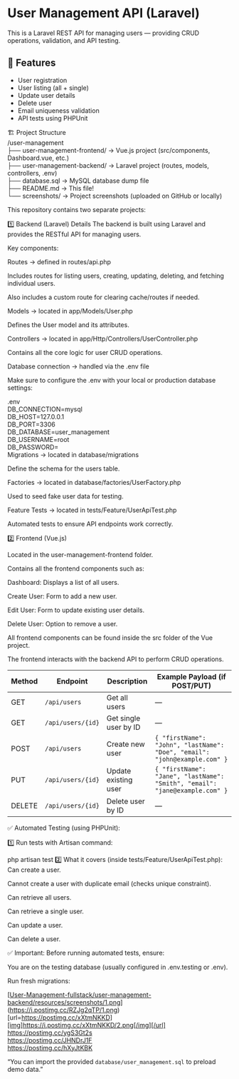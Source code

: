 # User Management API (Laravel)

This is a Laravel REST API for managing users — providing CRUD operations, validation, and API testing.

## 🚀 Features
- User registration
- User listing (all + single)
- Update user details
- Delete user
- Email uniqueness validation
- API tests using PHPUnit

🏗 Project Structure  
/user-management  
├── user-management-frontend/   → Vue.js project (src/components, Dashboard.vue, etc.)  
├── user-management-backend/    → Laravel project (routes, models, controllers, .env)  
├── database.sql                → MySQL database dump file  
├── README.md                   → This file!  
└── screenshots/                → Project screenshots (uploaded on GitHub or locally)  

This repository contains two separate projects:

1️⃣ Backend (Laravel) Details
  The backend is built using Laravel and provides the RESTful API for managing users.
  
  Key components:
  
  Routes → defined in routes/api.php
  
  Includes routes for listing users, creating, updating, deleting, and fetching individual users.
  
  Also includes a custom route for clearing cache/routes if needed.
  
  Models → located in app/Models/User.php
  
  Defines the User model and its attributes.
  
  Controllers → located in app/Http/Controllers/UserController.php
  
  Contains all the core logic for user CRUD operations.
  
  Database connection → handled via the .env file
  
  Make sure to configure the .env with your local or production database settings:
  
  .env  
  DB_CONNECTION=mysql  
  DB_HOST=127.0.0.1  
  DB_PORT=3306  
  DB_DATABASE=user_management  
  DB_USERNAME=root  
  DB_PASSWORD=  
  Migrations → located in database/migrations  
  
  Define the schema for the users table.
  
  Factories → located in database/factories/UserFactory.php
  
  Used to seed fake user data for testing.
  
  Feature Tests → located in tests/Feature/UserApiTest.php
  
  Automated tests to ensure API endpoints work correctly.

2️⃣ Frontend (Vue.js)

  Located in the user-management-frontend folder.
  
  Contains all the frontend components such as:
  
  Dashboard: Displays a list of all users.
  
  Create User: Form to add a new user.
  
  Edit User: Form to update existing user details.
  
  Delete User: Option to remove a user.
  
  All frontend components can be found inside the src folder of the Vue project.
  
  The frontend interacts with the backend API to perform CRUD operations.

  | Method | Endpoint          | Description           | Example Payload (if POST/PUT)                                               |
| ------ | ----------------- | --------------------- | --------------------------------------------------------------------------- |
| GET    | `/api/users`      | Get all users         | —                                                                           |
| GET    | `/api/users/{id}` | Get single user by ID | —                                                                           |
| POST   | `/api/users`      | Create new user       | `{ "firstName": "John", "lastName": "Doe", "email": "john@example.com" }`   |
| PUT    | `/api/users/{id}` | Update existing user  | `{ "firstName": "Jane", "lastName": "Smith", "email": "jane@example.com" }` |
| DELETE | `/api/users/{id}` | Delete user by ID     | —                                                                           |



✅ Automated Testing (using PHPUnit):

1️⃣ Run tests with Artisan command:

php artisan test
2️⃣ What it covers (inside tests/Feature/UserApiTest.php):
Can create a user.

Cannot create a user with duplicate email (checks unique constraint).

Can retrieve all users.

Can retrieve a single user.

Can update a user.

Can delete a user.

✅ Important:
Before running automated tests, ensure:

You are on the testing database (usually configured in .env.testing or .env).

Run fresh migrations:


[[User-Management-fullstack/user-management-backend/resources/screenshots/1.png](https://postimg.cc/PChbwX9Z)](https://i.postimg.cc/RZJg2qTP/1.png)  
[url=https://postimg.cc/xXtmNKKD][img]https://i.postimg.cc/xXtmNKKD/2.png[/img][/url]  
https://postimg.cc/ygS3Gt2s  
https://postimg.cc/JHNDrJ1F  
https://postimg.cc/hXyJtKBK  


“You can import the provided `database/user_management.sql` to preload demo data.”



